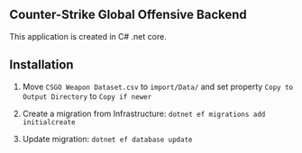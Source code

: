 ## Counter-Strike Global Offensive Backend

This application is created in C# .net core. 

## Installation
1.  Move `CSGO Weapon Dataset.csv` to `import/Data/` and set property `Copy to Output Directory` to `Copy if newer`

2.  Create a migration from Infrastructure: 
`dotnet ef migrations add initialcreate`

3.  Update migration:
`dotnet ef database update`